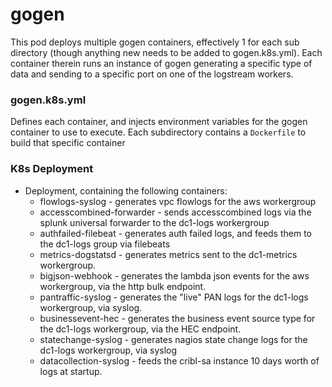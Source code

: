 # gogen

This pod deploys multiple gogen containers, effectively 1 for each sub directory (though anything new needs to be added to gogen.k8s.yml). Each container therein runs an instance of gogen generating a specific type of data and sending to a specific port on one of the logstream workers.

### gogen.k8s.yml

Defines each container, and injects environment variables for the gogen container to use to execute. Each subdirectory contains a `Dockerfile` to build that specific container

### K8s Deployment
* Deployment, containing the following containers:
  * flowlogs-syslog - generates vpc flowlogs for the aws workergroup
  * accesscombined-forwarder - sends accesscombined logs via the splunk universal forwarder to the dc1-logs workergroup
  * authfailed-filebeat - generates auth failed logs, and feeds them to the dc1-logs group via filebeats
  * metrics-dogstatsd - generates metrics sent to the dc1-metrics workergroup. 
  * bigjson-webhook - generates the lambda json events for the aws workergroup, via the http bulk endpoint.
  * pantraffic-syslog - generates the "live" PAN logs for the dc1-logs workergroup, via syslog. 
  * businessevent-hec - generates the business event source type for the dc1-logs workergroup, via the HEC endpoint. 
  * statechange-syslog - generates nagios state change logs for the dc1-logs workergroup, via syslog
  * datacollection-syslog - feeds the cribl-sa instance 10 days worth of logs at startup. 